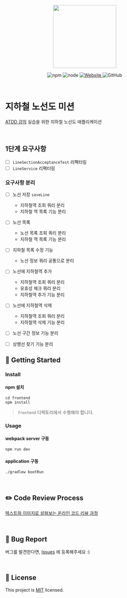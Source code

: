 <p align="center">
    <img width="200px;" src="https://raw.githubusercontent.com/woowacourse/atdd-subway-admin-frontend/master/images/main_logo.png"/>
</p>
<p align="center">
  <img alt="npm" src="https://img.shields.io/badge/npm-%3E%3D%205.5.0-blue">
  <img alt="node" src="https://img.shields.io/badge/node-%3E%3D%209.3.0-blue">
  <a href="https://edu.nextstep.camp/c/R89PYi5H" alt="nextstep atdd">
    <img alt="Website" src="https://img.shields.io/website?url=https%3A%2F%2Fedu.nextstep.camp%2Fc%2FR89PYi5H">
  </a>
  <img alt="GitHub" src="https://img.shields.io/github/license/next-step/atdd-subway-service">
</p>

<br>

# 지하철 노선도 미션
[ATDD 강의](https://edu.nextstep.camp/c/R89PYi5H) 실습을 위한 지하철 노선도 애플리케이션

<br>

## 1단계 요구사항
* [ ] `LineSectionAcceptanceTest` 리팩터링
* [ ] `LineService` 리팩터링
### 요구사항 분리 
* [ ] 노선 저장 `saveLine`
  * 지하철역 조회 쿼리 분리
  * 지하철 역 목록 기능 분리
* [ ] 노선 목록
  * 노선 목록 조회 쿼리 분리
  * 지하철 역 목록 기능 분리
* [ ] 지하철 목록 수정 기능
  * 노선 정보 쿼리 공통으로 분리
* [ ] 노선에 지하철역 추가
  * 지하철역 조회 쿼리 분리 
  * 유효성 체크 쿼리 분리
  * 지하철역 추가 기능 분리
* [ ] 노선에 지하철역 삭제
  * 지하철역 조회 쿼리 분리
  * 지하철역 삭제 기능 분리
* [ ] 노선 구간 정보 기능 분리
* [ ] 상행선 찾기 기능 분리


## 🚀 Getting Started

### Install
#### npm 설치
```
cd frontend
npm install
```
> `frontend` 디렉토리에서 수행해야 합니다.

### Usage
#### webpack server 구동
```
npm run dev
```
#### application 구동
```
./gradlew bootRun
```
<br>

## ✏️ Code Review Process
[텍스트와 이미지로 살펴보는 온라인 코드 리뷰 과정](https://github.com/next-step/nextstep-docs/tree/master/codereview)

<br>

## 🐞 Bug Report

버그를 발견한다면, [Issues](https://github.com/next-step/atdd-subway-service/issues) 에 등록해주세요 :)

<br>

## 📝 License

This project is [MIT](https://github.com/next-step/atdd-subway-service/blob/master/LICENSE.md) licensed.




